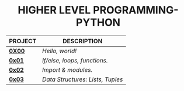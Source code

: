 <h1 align="center">HIGHER LEVEL PROGRAMMING-PYTHON</h1>

|PROJECT|DESCRIPTION|
|---|---|
|[**0X00**](https://github.com/GM-Samuelstein/alx-higher_level_programming/tree/master/0x00-python-hello_world)|*Hello, world!*|
|[**0x01**](https://github.com/GM-Samuelstein/alx-higher_level_programming/tree/master/0x01-python-if_else_loops_functions)|*If/else, loops, functions.*|
|[**0x02**](https://github.com/GM-Samuelstein/alx-higher_level_programming/tree/master/0x02-python-import_modules)|*Import & modules.*|
|[**0x03**](https://github.com/GM-Samuelstein/alx-higher_level_programming/tree/master/0x03-python-data_structures)|*Data Structures: Lists, Tuples*|
